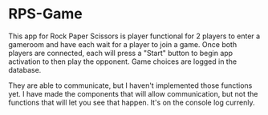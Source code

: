 # RPS-Game

This app for Rock Paper Scissors is player functional for 2 players to enter a gameroom and have each wait for a player to join a game. Once both players are connected, each will press a "Start" button to begin app activation to then play the opponent. Game choices are logged in the database. 

They are able to communicate, but I haven't implemented those functions yet. I have made the components that will allow communication, but not the functions that will let you see that happen. It's on the console log currenly.
